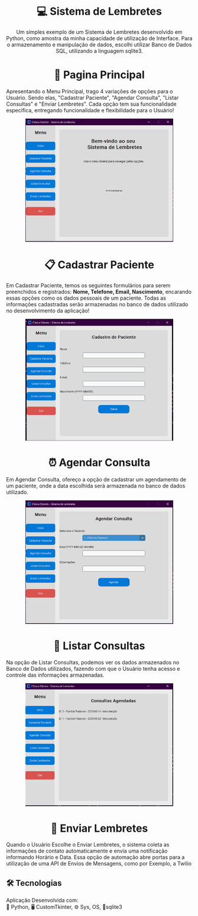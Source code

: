 <h1 align="center">💻 Sistema de Lembretes</h1>

<p align="center">
  Um simples exemplo de um Sistema de Lembretes desenvolvido em Python, como amostra da minha capacidade de utilização de Interface. Para o armazenamento e manipulação de dados, escolhi utilizar Banco de Dados SQL, utilizando a linguagem sqlite3.
</p>

<h1 align="center">📌 Pagina Principal</h1>
<p>Apresentando o Menu Principal, trago 4 variações de opções para o Usuário. Sendo elas, "Cadastrar Paciente", "Agendar Consulta", "Listar Consultas" e "Enviar Lembretes". Cada opção tem sua funcionalidade especifica, entregando funcionalidade e flexibilidade para o Usuário! </p>

<p align="center">
  <img src="https://github.com/padovandev/Sistema-de-Lembretes/blob/main/img/MenuPrincipal.PNG" alt="Pagina Principal da Aplicação" width="400">  
</p>

<h1 align="center">📋 Cadastrar Paciente</h1>
<p>Em Cadastrar Paciente, temos os seguintes formulários para serem preenchidos e registrados: <strong>Nome, Telefone, Email, Nascimento</strong>, encarando essas opções como os dados pessoais de um paciente. Todas as informações cadastradas serão armazenadas no banco de dados utilizado no desenvolvimento da aplicação!</p>

<p align="center">
  <img src="https://github.com/padovandev/Sistema-de-Lembretes/blob/main/img/CadastrarPaciente.PNG" alt="Pagina Principal da Aplicação" width="400">   
</p>

<h1 align="center">⏰ Agendar Consulta </h1>
<p>Em Agendar Consulta, ofereço a opção de cadastrar um agendamento de um paciente, onde a data escolhida será armazenada no banco de dados utilizado. </p>

<p align="center">
  <img src="https://github.com/padovandev/Sistema-de-Lembretes/blob/main/img/AgendarConsultas.PNG" alt="Pagina Principal da Aplicação" width="400">  
</p>

<h1 align="center">📜 Listar Consultas</h1>
<p>Na opção de Listar Consultas, podemos ver os dados armazenados no Banco de Dados utilizados, fazendo com que o Usuário tenha acesso e controle das informações armazenadas. </p>

<p align="center">
  <img src="https://github.com/padovandev/Sistema-de-Lembretes/blob/main/img/ListarConsultas.PNG" alt="Pagina Principal da Aplicação" width="400">  
</p>

<h1 align="center">📨 Enviar Lembretes</h1>
<p>Quando o Usuário Escolhe o Enviar Lembretes, o sistema coleta as informações de contato automaticamente e envia uma notificação informando Horário e Data. Essa opção de automação abre portas para a utilização de uma API de Envios de Mensagens, como por Exemplo, a Twilio</p>

## 🛠 Tecnologias

Aplicação Desenvolvida com:  
🐍 Python,
🖥 CustomTkinter,
⚙ Sys, OS,
📂sqlite3
